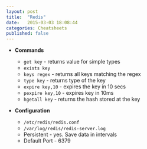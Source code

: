 ```yaml
---
layout: post
title:  "Redis"
date:   2015-03-03 18:08:44
categories: Cheatsheets
published: false
---
```


* __Commands__
  * `get key` - returns value for simple types
  * `exists key` 
  * `keys regex` - returns all keys matching the regex
  * `type key` - returns type of the key
  * `expire key,10` - expires the key in 10 secs
  * `pexpire key,10` - expires key in 10ms
  * `hgetall key` - returns the hash stored at the key

* __Configuration__
  * `/etc/redis/redis.conf`
  * `/var/log/redis/redis-server.log`
  * Persistent - yes. Save data in intervals
  * Default Port - 6379